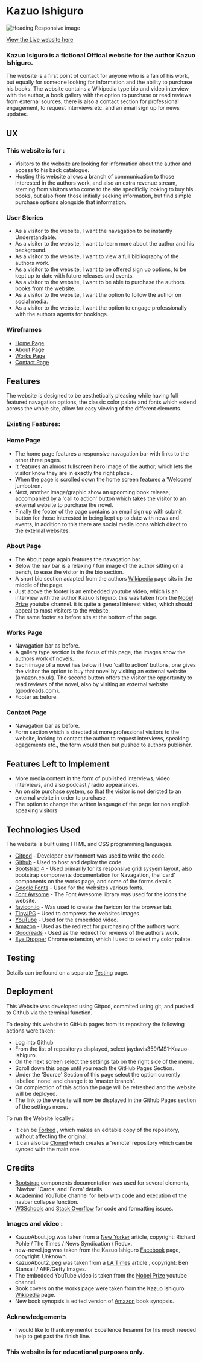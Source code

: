 # Kazuo Ishiguro

![Heading Responsive image](Testing/ReadmeHeader.jpg)


[View the Live website here](https://jaydavis359.github.io/MS1-Kazuo-Ishiguro/)

### Kazuo Isiguro is a fictional Offical website for the author Kazuo Ishiguro.

The website is a first point of contact for anyone who is a fan of his work, but equally for someone looking for information and the ability to purchase his books.
The website contains a Wikipedia type bio and video interview with the author, a book gallery with the option to purchase or read reviews from external sources,
there is also a contact section for professional engagement, to request interviews etc. and an email sign up for news updates.

## UX

### This website is for :

* Visitors to the website are looking for information about the author and access to his back catalogue.
* Hosting this website allows a branch of communication to those interested in the authors work, and also an extra revenue stream, 
steming from visitors who come to the site specificlly looking to buy his books, but also from those initially seeking information, but find simple purchase options alongside that information.

### User Stories

* As a visitor to the website, I want the navagation to be instantly Understandable.
* As a visiter to the website, I want to learn more about the author and his background.
* As a visitor to the website, I want to view a full bibliography of the authors work.
* As a visitor to the website, I want to be offered sign up options, to be kept up to date with future releases and events.
* As a visitor to the website, I want to be able to purchase the authors books from the website.
* As a visitor to the website, I want the option to follow the author on social media.
* As a visitor to the website, I want the option to engage professionally with the authors agents for bookings.

### Wireframes

* [Home Page](https://github.com/jaydavis359/MS1-Kazuo-Ishiguro/blob/master/Wireframes/Home%20Wireframe%201.pdf)
* [About Page](https://github.com/jaydavis359/MS1-Kazuo-Ishiguro/blob/master/Wireframes/AboutWireframe%201_1.pdf)
* [Works Page](https://github.com/jaydavis359/MS1-Kazuo-Ishiguro/blob/master/Wireframes/WorksWireframe%201.pdf)
* [Contact Page](https://github.com/jaydavis359/MS1-Kazuo-Ishiguro/blob/master/Wireframes/ContactWireframe%201.pdf)

## Features

The website is designed to be aesthetically pleasing while having full featured navagation options, the classic color palate and fonts which extend across
the whole site, allow for easy viewing of the different elements.

### Existing Features:

### Home Page

* The home page features a responsive navagation bar with links to the other three pages.
* It features an almost fullscreen hero image of the author, which lets the visitor know they
are in exactly the right place .
* When the page is scrolled down the home screen features a 'Welcome' jumbotron.
* Next, another image/graphic show an upcoming book relaese, accompanied by a 'call to action' button which takes the visitor to an external website to purchase the novel.
* Finally the footer of the page contains an email sign up with submit button for those interested in being kept up to date with news and events, in addition to this
there are social media icons which direct to the external websites.

### About Page 

* The About page again features the navagation bar.
* Below the nav bar is a relaxing / fun image of the author sitting on a bench, to ease the visitor in the bio section.
* A short bio section adapted from the authors [Wikipedia](https://en.wikipedia.org/wiki/Kazuo_Ishiguro) page sits in the middle of the page.
* Just above the footer is an embedded youtube video, which is an interview with the author Kazuo Ishiguro, this was taken from the
[Nobel Prize](https://www.youtube.com/channel/UC-V6odR7HzLCuqjYeowPjLA) youtube channel. it is quite a general interest video,
which should appeal to most visitors to the website.
* The same footer as before sits at the bottom of the page.

### Works Page

* Navagation bar as before.
* A gallery type section is the focus of this page, the images show the authors work of novels.
* Each image of a novel has below it two 'call to action' buttons, one gives the visitor the option to buy that novel by visiting an external website (amazon.co.uk).
The second button offers the visitor the opportunity to read reviews of the novel, also by visiting an external website (goodreads.com).
* Footer as before.

### Contact Page 

* Navagation bar as before.
* Form section which is directed at more professional visitors to the website, looking to contact the author to request interviews,
speaking egagements etc., the form would then but pushed to authors publisher. 

## Features Left to Implement

* More media content in the form of published interviews, video interviews, and also podcast / radio appearances.
* An on site purchase system, so that the visitor is not dericted to an external webite in order to purchase.
* The option to change the written language of the page for non english speaking visitors

## Technologies Used

The website is built using HTML and CSS programming languages.

* [Gitpod](https://gitpod.io/) - Developer environment was used to write the code.
* [Github](https://github.com/) - Used to host and deploy the code.
* [Bootstrap 4](https://getbootstrap.com/) - Used primarily for its responsive grid sysyem layout, also bootstrap components documentation for Navagation,
the 'card' components on the works page, and some of the forms details.
* [Google Fonts](https://fonts.google.com/) - Used for the websites various fonts.
* [Font Awsome](https://fontawesome.com/) - The Font Awesome library was used for the icons the website.
* [favicon.io](favicon.io) - Was used to create the favicon for the browser tab.
* [TinyJPG](https://tinyjpg.com/) - Used to compress the websites images.
* [YouTube](youtube.com) - Used for the embedded video.
* [Amazon](amazon.co.uk) - Used as the redirect for purchasing of the authors work.
* [Goodreads](goodreads.com) - Used as the redirect for reviews of the authors work.
* [Eye Dropper](https://chrome.google.com/webstore/detail/eye-dropper/hmdcmlfkchdmnmnmheododdhjedfccka?hl=en) Chrome extension, which I used to select my color palate.



## Testing

Details can be found on a separate [Testing](Testing.md) page.

## Deployment

This Website was developed using Gitpod, commited using git, and pushed to Github via the terminal function. 

To deploy this website to GitHub pages from its repository the following actions were taken:

* Log into Github
* From the list of repositorys displayed, select jaydavis359/MS1-Kazuo-Ishiguro.
* On the next screen select the settings tab on the right side of the menu.
* Scroll down this page until you reach the GitHub Pages Section.
* Under the 'Source' Section of this page select the option currently labelled 'none' and change it to 'master branch'.
* On complection of this action the page will be refreshed and the website will be deployed.
* The link to the website will now be displayed in the Github Pages section of the settings menu.

To run the Website locally :

* It can be [Forked](https://docs.github.com/en/github/getting-started-with-github/fork-a-repo)
, which makes an editable copy of the repository, without affecting the original.
* It can also be [Cloned](https://docs.github.com/en/github/creating-cloning-and-archiving-repositories/cloning-a-repository) which creates a 'remote' repository
which can be synced with the main one.

## Credits

* [Bootstrap](https://getbootstrap.com/) components documentation was used for several elements, 'Navbar' 'Cards' and 'Form' details.
* [Academind](https://www.youtube.com/channel/UCSJbGtTlrDami-tDGPUV9-w) YouTube channel for help with code and execution
of the navbar collapse function.
* [W3Schools](https://www.w3schools.com/) and [Stack Overflow](https://stackoverflow.com/) for code and formatting issues.

### Images and video :

* KazuoAbout.jpg was taken from a [New Yorker](newyorker.com) article, copyright: Richard Pohle / 
The Times / News Syndication / Redux.
* new-novel.jpg was taken from the Kazuo Ishiguro [Facebook](facebook.com) page, copyright: Unknown.
* KazuoAbout2.jpeg was taken from a [LA Times](latimes.com) article , copyright: Ben Stansall / AFP/Getty Images.
* The embedded YouTube video is taken from the [Nobel Prize](https://www.youtube.com/channel/UC-V6odR7HzLCuqjYeowPjLA)
youtube channel.
* Book covers on the works page were taken from the Kazuo Ishiguro [Wikipedia](wikipedia.com) page.
* New book synopsis is edited version of [Amazon](https://www.amazon.co.uk/gp/product/057136487X?pf_rd_r=2M409KDTHTP0K7R7PAYF&pf_rd_p=6e878984-68d5-4fd2-b7b3-7bc79d9c8b60&pd_rd_r=ed44cf05-457c-407d-87ae-0d4458f72874&pd_rd_w=PnJ98&pd_rd_wg=TEZoq&ref_=pd_gw_unk)
book synopsis.

### Acknowledgements

* I would like to thank my mentor Excellence Ilesanmi for his much needed help to get past the finish line.

### This website is for educational purposes only.